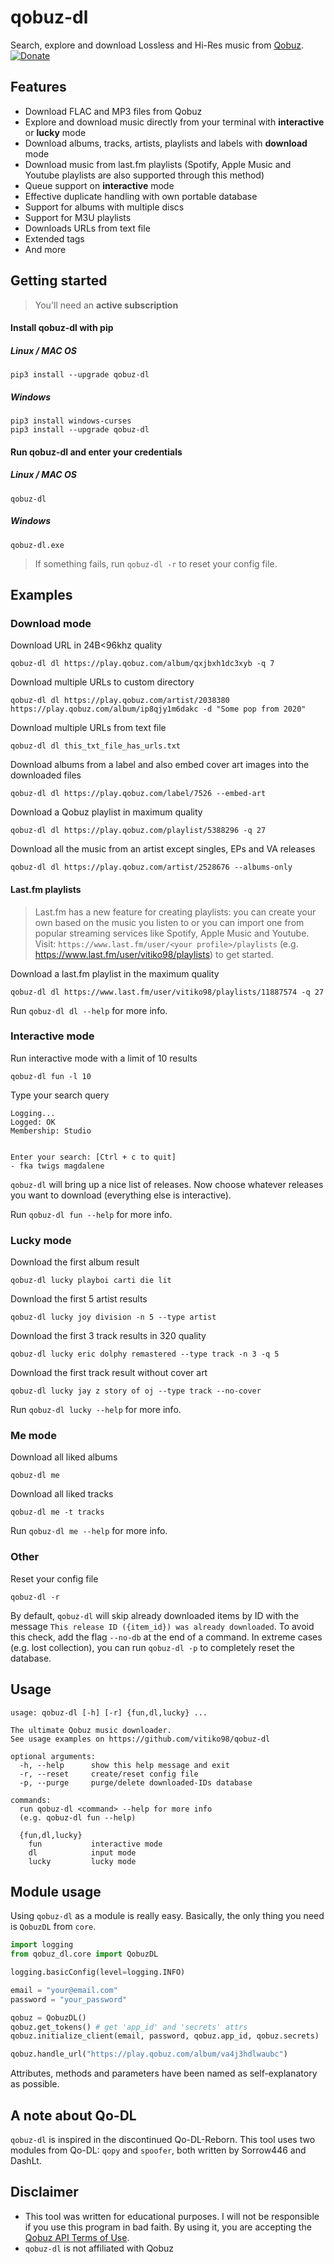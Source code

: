 # qobuz-dl

Search, explore and download Lossless and Hi-Res music from [Qobuz](https://www.qobuz.com/).
[![Donate](https://img.shields.io/badge/Donate-PayPal-green.svg)](https://www.paypal.com/cgi-bin/webscr?cmd=_s-xclick&hosted_button_id=VZWSWVGZGJRMU&source=url)

## Features

- Download FLAC and MP3 files from Qobuz
- Explore and download music directly from your terminal with **interactive** or **lucky** mode
- Download albums, tracks, artists, playlists and labels with **download** mode
- Download music from last.fm playlists (Spotify, Apple Music and Youtube playlists are also supported through this method)
- Queue support on **interactive** mode
- Effective duplicate handling with own portable database
- Support for albums with multiple discs
- Support for M3U playlists
- Downloads URLs from text file
- Extended tags
- And more

## Getting started

> You'll need an **active subscription**

#### Install qobuz-dl with pip

##### Linux / MAC OS

```
pip3 install --upgrade qobuz-dl
```

##### Windows

```
pip3 install windows-curses
pip3 install --upgrade qobuz-dl
```

#### Run qobuz-dl and enter your credentials

##### Linux / MAC OS

```
qobuz-dl
```

##### Windows

```
qobuz-dl.exe
```

> If something fails, run `qobuz-dl -r` to reset your config file.

## Examples

### Download mode

Download URL in 24B<96khz quality

```
qobuz-dl dl https://play.qobuz.com/album/qxjbxh1dc3xyb -q 7
```

Download multiple URLs to custom directory

```
qobuz-dl dl https://play.qobuz.com/artist/2038380 https://play.qobuz.com/album/ip8qjy1m6dakc -d "Some pop from 2020"
```

Download multiple URLs from text file

```
qobuz-dl dl this_txt_file_has_urls.txt
```

Download albums from a label and also embed cover art images into the downloaded files

```
qobuz-dl dl https://play.qobuz.com/label/7526 --embed-art
```

Download a Qobuz playlist in maximum quality

```
qobuz-dl dl https://play.qobuz.com/playlist/5388296 -q 27
```

Download all the music from an artist except singles, EPs and VA releases

```
qobuz-dl dl https://play.qobuz.com/artist/2528676 --albums-only
```

#### Last.fm playlists

> Last.fm has a new feature for creating playlists: you can create your own based on the music you listen to or you can import one from popular streaming services like Spotify, Apple Music and Youtube. Visit: `https://www.last.fm/user/<your profile>/playlists` (e.g. https://www.last.fm/user/vitiko98/playlists) to get started.

Download a last.fm playlist in the maximum quality

```
qobuz-dl dl https://www.last.fm/user/vitiko98/playlists/11887574 -q 27
```

Run `qobuz-dl dl --help` for more info.

### Interactive mode

Run interactive mode with a limit of 10 results

```
qobuz-dl fun -l 10
```

Type your search query

```
Logging...
Logged: OK
Membership: Studio


Enter your search: [Ctrl + c to quit]
- fka twigs magdalene
```

`qobuz-dl` will bring up a nice list of releases. Now choose whatever releases you want to download (everything else is interactive).

Run `qobuz-dl fun --help` for more info.

### Lucky mode

Download the first album result

```
qobuz-dl lucky playboi carti die lit
```

Download the first 5 artist results

```
qobuz-dl lucky joy division -n 5 --type artist
```

Download the first 3 track results in 320 quality

```
qobuz-dl lucky eric dolphy remastered --type track -n 3 -q 5
```

Download the first track result without cover art

```
qobuz-dl lucky jay z story of oj --type track --no-cover
```

Run `qobuz-dl lucky --help` for more info.

### Me mode

Download all liked albums

```
qobuz-dl me
```

Download all liked tracks

```
qobuz-dl me -t tracks
```

Run `qobuz-dl me --help` for more info.

### Other

Reset your config file

```
qobuz-dl -r
```

By default, `qobuz-dl` will skip already downloaded items by ID with the message `This release ID ({item_id}) was already downloaded`. To avoid this check, add the flag `--no-db` at the end of a command. In extreme cases (e.g. lost collection), you can run `qobuz-dl -p` to completely reset the database.

## Usage

```
usage: qobuz-dl [-h] [-r] {fun,dl,lucky} ...

The ultimate Qobuz music downloader.
See usage examples on https://github.com/vitiko98/qobuz-dl

optional arguments:
  -h, --help      show this help message and exit
  -r, --reset     create/reset config file
  -p, --purge     purge/delete downloaded-IDs database

commands:
  run qobuz-dl <command> --help for more info
  (e.g. qobuz-dl fun --help)

  {fun,dl,lucky}
    fun           interactive mode
    dl            input mode
    lucky         lucky mode
```

## Module usage

Using `qobuz-dl` as a module is really easy. Basically, the only thing you need is `QobuzDL` from `core`.

```python
import logging
from qobuz_dl.core import QobuzDL

logging.basicConfig(level=logging.INFO)

email = "your@email.com"
password = "your_password"

qobuz = QobuzDL()
qobuz.get_tokens() # get 'app_id' and 'secrets' attrs
qobuz.initialize_client(email, password, qobuz.app_id, qobuz.secrets)

qobuz.handle_url("https://play.qobuz.com/album/va4j3hdlwaubc")
```

Attributes, methods and parameters have been named as self-explanatory as possible.

## A note about Qo-DL

`qobuz-dl` is inspired in the discontinued Qo-DL-Reborn. This tool uses two modules from Qo-DL: `qopy` and `spoofer`, both written by Sorrow446 and DashLt.

## Disclaimer

- This tool was written for educational purposes. I will not be responsible if you use this program in bad faith. By using it, you are accepting the [Qobuz API Terms of Use](https://static.qobuz.com/apps/api/QobuzAPI-TermsofUse.pdf).
- `qobuz-dl` is not affiliated with Qobuz

